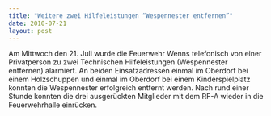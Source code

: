 ```yaml
---
title: "Weitere zwei Hilfeleistungen “Wespennester entfernen”"
date: 2010-07-21
layout: post
---
```


Am Mittwoch den 21. Juli wurde die Feuerwehr Wenns telefonisch von einer Privatperson zu zwei Technischen Hilfeleistungen (Wespennester entfernen) alarmiert. An beiden Einsatzadressen einmal im Oberdorf bei einem Holzschuppen und einmal im Oberdorf bei einem Kinderspielplatz konnten die Wespennester erfolgreich entfernt werden. Nach rund einer Stunde konnten die drei ausgerückten Mitglieder mit dem RF-A wieder in die Feuerwehrhalle einrücken.